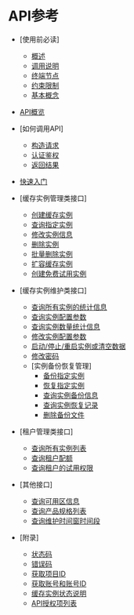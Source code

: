 # API参考

-   [使用前必读]
    -   [概述](概述.md)
    -   [调用说明](调用说明.md)
    -   [终端节点](终端节点.md)
    -   [约束限制](约束限制.md)
    -   [基本概念](基本概念.md)

-   [API概览](API概览.md)
-   [如何调用API]
    -   [构造请求](构造请求.md)
    -   [认证鉴权](认证鉴权.md)
    -   [返回结果](返回结果.md)

-   [快速入门](快速入门.md)
-   [缓存实例管理类接口]
    -   [创建缓存实例](创建缓存实例.md)
    -   [查询指定实例](查询指定实例.md)
    -   [修改实例信息](修改实例信息.md)
    -   [删除实例](删除实例.md)
    -   [批量删除实例](批量删除实例.md)
    -   [扩容缓存实例](扩容缓存实例.md)
    -   [创建免费试用实例](创建免费试用实例.md)

-   [缓存实例维护类接口]
    -   [查询所有实例的统计信息](查询所有实例的统计信息.md)
    -   [查询实例配置参数](查询实例配置参数.md)
    -   [查询实例数量统计信息](查询实例数量统计信息.md)
    -   [修改实例配置参数](修改实例配置参数.md)
    -   [启动/停止/重启实例或清空数据](启动-停止-重启实例或清空数据.md)
    -   [修改密码](修改密码.md)
    -   [实例备份恢复管理]
        -   [备份指定实例](备份指定实例.md)
        -   [恢复指定实例](恢复指定实例.md)
        -   [查询实例备份信息](查询实例备份信息.md)
        -   [查询实例恢复记录](查询实例恢复记录.md)
        -   [删除备份文件](删除备份文件.md)


-   [租户管理类接口]
    -   [查询所有实例列表](查询所有实例列表.md)
    -   [查询租户配额](查询租户配额.md)
    -   [查询租户的试用权限](查询租户的试用权限.md)

-   [其他接口]
    -   [查询可用区信息](查询可用区信息.md)
    -   [查询产品规格列表](查询产品规格列表.md)
    -   [查询维护时间窗时间段](查询维护时间窗时间段.md)

-   [附录]
    -   [状态码](状态码.md)
    -   [错误码](错误码.md)
    -   [获取项目ID](获取项目ID.md)
    -   [获取账号和账号ID](获取账号和账号ID.md)
    -   [缓存实例状态说明](缓存实例状态说明.md)
    -   [API授权项列表](API授权项列表.md)



